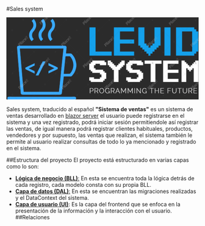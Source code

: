 #Sales system

![](https://raw.githubusercontent.com/JaSsT20/SalesSyste_AP1_Levid/bcf0913fd4b0968ee3a422fab5cb27f8be710b69/wwwroot/imgs/LogoSmall.png)

Sales system, traducido al español **"Sistema de ventas"** es un sistema de ventas desarrollado en [blazor server](httphttps://learn.microsoft.com/es-es/aspnet/core/blazor/hosting-models?view=aspnetcore-7.0#blazor-server:// "blazor server") el usuario puede registrarse en el sistema y una vez registrado, podrá iniciar sesión permitiendole así registrar las ventas, de igual manera podrá registrar clientes habituales, productos, vendedores y por supuesto, las ventas que realizan, el sistema también le permite al usuario realizar consultas de todo lo ya mencionado y registrado en el sistema.

##Estructura del proyecto
El proyecto está estructurado en varias capas como lo son:
- [**Lógica de negocio (BLL)**:](https://github.com/JaSsT20/SalesSyste_AP1_Levid/tree/main/BLL "Lógica de negocio (BLL):") En esta se encuentra toda la lógica detrás de cada registro, cada modelo consta con su propia BLL. 
- [ **Capa de datos (DAL)**:](https://github.com/JaSsT20/SalesSyste_AP1_Levid/tree/main/Data " Capa de datos (DAL):") En esta se encuentran las migraciones realizadas y el DataContext del sistema.
- [**Capa de usuario (UI)**](https://github.com/JaSsT20/SalesSyste_AP1_Levid/tree/main/Pages "Capa de usuario (UI)"): Es la capa del frontend que se enfoca en la presentación de la información y la interacción con el usuario. 
##Relaciones

